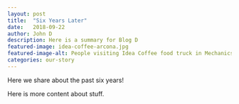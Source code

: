 ```yaml
---
layout: post
title:  "Six Years Later"
date:   2018-09-22
author: John D
description: Here is a summary for Blog D
featured-image: idea-coffee-arcona.jpg
featured-image-alt: People visiting Idea Coffee food truck in Mechanicsburg, PA
categories: our-story
---
```


Here we share about the past six years!

Here is more content about stuff.
